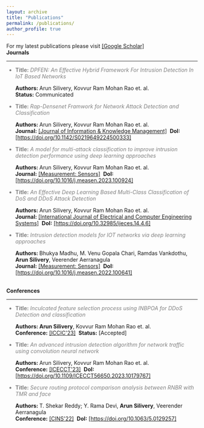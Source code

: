 ```yaml
---
layout: archive
title: "Publications"
permalink: /publications/
author_profile: true
---
```

For my latest publications please visit <a href='https://scholar.google.com/citations?user=A3vUJfI2i0MC' target='_blank'>[Google Scholar]</a> <br/>
<b>Journals</b>
<hr/>
<ul>
 <li style='color: #808080;'><b>Title:</b> <i>DPFEN: An Effective Hybrid Framework For Intrusion Detection In IoT Based Networks</i></li> 
  <p> <b>Authors: </b>Arun Silivery, Kovvur Ram Mohan Rao et. al.<br/> <b>Status:</b> Communicated</p>
 
 <li style='color: #808080;'><b>Title:</b> <i>Rap-Densenet Framwork for Network Attack Detection and Classification</i></li> 
  <p> <b>Authors: </b>Arun Silivery, Kovvur Ram Mohan Rao et. al.<br/> <b>Journal:</b> <a href='https://www.worldscientific.com/toc/jikm/0/0' target='_blank'>[Journal of Information & Knowledge Management]</a>  &nbsp;<b>DoI:</b> <a href='https://doi.org/10.1142/S0219649224500333'  target='_blank'>[https://doi.org/10.1142/S0219649224500333]</a> </p>
  
   <li style='color: #808080;'><b>Title:</b> <i>A model for multi-attack classification to improve intrusion detection performance using deep learning approaches</i></li> 
  <p> <b>Authors: </b>Arun Silivery, Kovvur Ram Mohan Rao et. al.<br/> <b>Journal:</b> <a href='https://www.sciencedirect.com/journal/measurement-sensors' target='_blank'>[Measurement: Sensors]</a>  &nbsp;<b>DoI:</b> <a href='https://doi.org/10.1016/j.measen.2023.100924'  target='_blank'>[https://doi.org/10.1016/j.measen.2023.100924]</a> </p>
  
  <li style='color: #808080;'><b>Title:</b> <i>An Effective Deep Learning Based Multi-Class Classification of DoS and DDoS Attack Detection</i></li> 
  <p> <b>Authors: </b>Arun Silivery, Kovvur Ram Mohan Rao et. al. <br/> <b>Journal:</b> <a href='https://ijeces.ferit.hr/index.php/ijeces/article/view/1780' target='_blank'>[International Journal of Electrical and Computer Engineering Systems]</a>  &nbsp;<b>DoI:</b> <a href='https://doi.org/10.32985/ijeces.14.4.6'  target='_blank'>[https://doi.org/10.32985/ijeces.14.4.6]</a> </p>
  
  <li style='color: #808080;'><b>Title:</b> <i>Intrusion detection models for IOT networks via deep learning approaches</i></li> 
  <p> <b>Authors: </b> Bhukya Madhu, M. Venu Gopala Chari, Ramdas Vankdothu, <b>Arun Silivery</b>, Veerender Aerranagula <br/> <b>Journal:</b> <a href='https://www.sciencedirect.com/journal/measurement-sensors' target='_blank'>[Measurement: Sensors]</a>  &nbsp;<b>DoI:</b> <a href='https://doi.org/10.1016/j.measen.2022.100641'  target='_blank'>[https://doi.org/10.1016/j.measen.2022.100641]</a> </p>
 
</ul>  
<br/>
<b>Conferences</b>
<hr/>
<ul> 
   <li style='color: #808080;'><b>Title:</b> <i>Inculcated feature selection process using INBPOA for DDoS Detection and classification</i></li> 
  <p> <b>Authors: </b><b>Arun Silivery</b>, Kovvur Ram Mohan Rao et. al.<br/> <b>Conference:</b> <a href='https://sites.google.com/view/iccic-2023' target='_blank'>[ICCIC'23]</a>  &nbsp;<b>Status:</b> [Accepted] </p>
  
  <li style='color: #808080;'><b>Title:</b> <i>An advanced intrusion detection algorithm for network traffic using convolution neural network</i></li> 
  <p> <b>Authors: </b> Arun Silivery, Kovvur Ram Mohan Rao et. al. <br/> <b>Conference:</b> <a href='https://doi.org/10.1109/ICECCT56650.2023.10179767' target='_blank'>[ICECCT'23]</a>  &nbsp;<b>DoI:</b> <a href='https://doi.org/10.1109/ICECCT56650.2023.10179767'  target='_blank'>[https://doi.org/10.1109/ICECCT56650.2023.10179767]</a> </p>
  
  <li style='color: #808080;'><b>Title:</b> <i>Secure routing protocol comparison analysis between RNBR with TMR and face</i></li> 
  <p> <b>Authors: </b> T. Shekar Reddy; Y. Rama Devi, <b>Arun Silivery</b>, Veerender Aerranagula <br/> <b>Conference:</b> <a href='https://doi.org/10.1063/5.0129257' target='_blank'>[CINS'22]</a>  &nbsp;<b>DoI:</b> <a href='https://doi.org/10.1063/5.0129257'  target='_blank'>[https://doi.org/10.1063/5.0129257]</a> </p>
 
</ul>  


